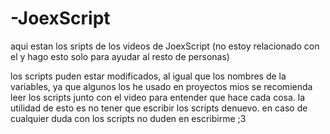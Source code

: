 # -JoexScript
aqui estan los sripts de los videos de JoexScript (no estoy relacionado con el y hago esto solo para ayudar al resto de personas)

los scripts puden estar modificados, al igual que los nombres de la variables, ya que algunos los he usado en proyectos mios
se recomienda leer los scripts junto con el video para entender que hace cada cosa.
la utilidad de esto es no tener que escribir los scripts denuevo.
en caso de cualquier duda con los scripts no duden en escribirme ;3
